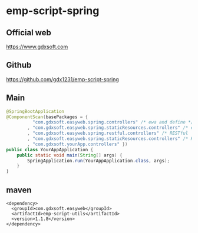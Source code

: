 # emp-script-spring


## Official web
https://www.gdxsoft.com 

## Github
https://github.com/gdx1231/emp-script-spring


## Main

```java
@SpringBootApplication
@ComponentScan(basePackages = { 
		  "com.gdxsoft.easyweb.spring.controllers" /* ewa and define */
		, "com.gdxsoft.easyweb.spring.staticResources.controllers" /* ewa static resources ,css js images ... */
		, "com.gdxsoft.easyweb.spring.restful.controllers" /* RESTful  */
		, "com.gdxsoft.easyweb.spring.staticResources.controllers" /* RESTful cloud */
		, "com.gdxsoft.yourApp.controllers" })
public class YourAppApplication {
	public static void main(String[] args) {
		SpringApplication.run(YourAppApplication.class, args);
	}
)
```

## maven
```
<dependency>
  <groupId>com.gdxsoft.easyweb</groupId>
  <artifactId>emp-script-utils</artifactId>
  <version>1.1.8</version>
</dependency>
```